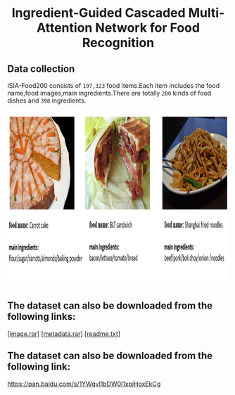 # <p align="center"> Ingredient-Guided Cascaded Multi-Attention Network for Food Recognition</p>

## Data collection
ISIA-Food200 consists of `197,323` food items.Each item includes the food name,food images,main ingredients.There are totally `200` kinds of food dishes and `398` ingredients.

<img width="1000" height="400" src="sample/example.png"/>

## The dataset can also be downloaded from the following links:
[[image.rar]](https://www.google.com/?hl=zh_tw)
[[metadata.rar]](https://www.google.com/?hl=zh_tw)
[[readme.txt]](https://www.google.com/?hl=zh_tw)

## The dataset can also be downloaded from the following link:
https://pan.baidu.com/s/1YWqvl1bDW0l1xpjHoxEkCg
